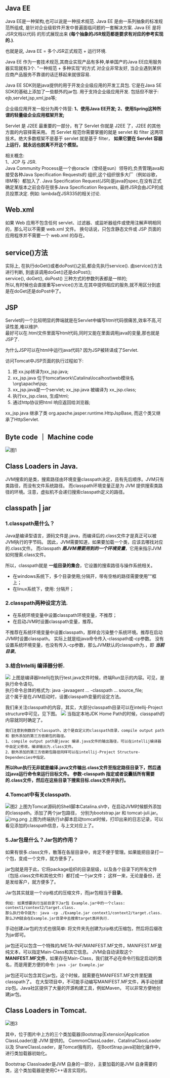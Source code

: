 ## Java EE   
Java EE是一种架构,也可以说是一种技术规范. Java EE 是由一系列抽象的标准规范所组成,
是针对企业级软件开发中普遍面临问题的一套解决方案. Java EE 是将JSR文档以代码
的形式展现出来 **(每个抽象的JSR规范都是要求有对应的参考实现的.)**.

也就是说, Java EE = 多个JSR正式规范 + 运行环境.

Java EE 作为一套技术规范,其商业实现产品有多种,单单国产的Java EE应用服务器实现就有3个. "一种规范 + 多种实现"的方式
对企业非常友好, 当企业遇到某供应商产品服务不靠谱的话迁移起来就很容易.

Java EE SDK则是java提供的用于开发企业级应用的开发工具包. 它是在Java SE SDK的基础上添加了一些额外的jar包.
用于支持企业级应用开发. 包括但不限于: ejb,servlet,jsp,xml,jpa等;   

企业级应用开发一般分为两个阵营: **1、使用Java EE开发; 2、使用Spring这种所谓的轻量级企业应用框架开发;**

Servlet 是 J2EE 最重要的一部分，有了 Servlet 你就是 J2EE 了，J2EE 的其他方面的内容择需采用。
而 Servlet 规范你需要掌握的就是 servlet 和 filter 这两项技术。绝大多数框架不是基于 servlet 就是基于 filter，
**如果它要在 Servlet 容器上运行，就永远也脱离不开这个模型。**

相关概念:  
1、JCP 与 JSR.  
Java Community Process是一个由oracle（曾经是sun）领导的,负责管理java和接受各种Java Specification Requests的
组织,这个组织很多大厂（例如谷歌，IBM等）都加入了. 
Java Specification Request(JSR)是java的spec,在没有正式确定某版本之前会存在很多Java Specification Requests,
最终JSR会由JCP的成员投票决定. 例如: lambda在JSR335的相关讨论.

## Web.xml
如果 Web 应用不包含任何 servlet、过滤器、或监听器组件或使用注解声明相同的，那么可以不需要 web.xml 文件。
换句话说，只包含静态文件或 JSP 页面的应用程序并不需要一个 web.xml 的存在。

## service()方法
实际上, 在执行doGet()或者doPost()之前,都会先执行service(). 由service()方法进行判断,
到底该调用doGet()还是doPost();   
service(), doGet(), doPost() 三种方式的参数列表都是一样的;   
所以,有时候也会直接重写service()方法,在其中提供相应的服务,就不用区分到底是在doGet还是doPost中了。

## JSP
Servlet的一个比较明显的弊端就是在Servlet中编写html代码很痛苦,效率不高,可读性差,难以维护.   
最好可以在.html文件里面写html代码,同时又能在里面调用java的变量,那也就是JSP了.

为什么JSP可以在html中运行java代码? 因为JSP被转译成了Servlet.

访问Tomcat中JSP页面的执行过程如下:
1. 把 xx.jsp转译为xx_jsp.java;
2. xx_jsp.java 位于tomcat\work\Catalina\localhost\web模块名\org\apache\jsp;
3. xx_jsp.java是一个servlet; xx_jsp.java 被编译为 xx_jsp.class;
4. 执行xx_jsp.class, 生成html;
5. 通过http协议把html 响应返回给浏览器;

xx_jsp.java 继承了类 org.apache.jasper.runtime.HttpJspBase, 而这个类又继承了HttpServlet.


## Byte code ｜ Machine code
![图1](pics/机器码和字节码区别.png)

## Class Loaders in Java.
JVM搜索的是类，搜索路径由环境变量classpath决定，且有先后顺序。JVM只有类路径，而没有文件系统路径。
而classpath环境变量正是为 JVM 提供搜索类路径的环境。注意，虚拟机不会递归搜索classpath定义的路径。

## classpath | jar
### 1.classpath是什么？
Java是编译型语言，源码文件是.java，而编译后的.class文件才是真正可以被JVM执行的字节码。
因此，JVM需要知道，如果要加载一个类，应该去哪找对应的.class文件。
而classpath ***是JVM需要用到的一个环境变量***，它用来指示JVM如何搜索.class文件。

所以，classpath就是 **一组目录的集合**，它设置的搜索路径与操作系统相关。
- 在windows系统下，多个目录使用;分隔开，带有空格的路径需要使用""框上；
- 在linux系统下，使用: 分隔开；

### 2.classpath两种设定方法.
- 在系统环境变量中设置classpath环境变量，不推荐；
- 在启动JVM时设置classpath变量，推荐。

不推荐在系统环境变量中设置classpath，那样会污染整个系统环境。推荐在启动JVM时设置classpath。
实际上就是给java命令传入-classpath或-cp参数。
没有设置系统环境变量，也没有传入-cp参数，那么JVM默认的classpath为.，即 ***当前目录***。

### 3.结合Intellij 编译器分析.
![](pics/intellij%20执行java.png)
上图是编译器Intellij在执行test.java文件时候，终端Run显示的内容。可见，是执行命令语句。   
执行命令总体的格式为: java -javaagent ... -classpath ... source_file;    
这个属于是在JVM启动时，设置classpath变量的设定方法。

我们来关注classpath的内容，其实，大部分classpath目录可以在intellij-Project structure中可见，见下图。
![](pics/intellij_classpath.png)
当指定本地JDK Home Path的时候，classpath的内容就同时确定了。
```
我们注意到倒数四个classpath，这个是自定义的classpath目录，compile output path 和 额外添加的第三方依赖包的路径。
1、compile output path是javac 编译.java文件的输出路径，可以在intellij编译器中自定义修改，编译输出为.class文件。
2、额外添加的第三方依赖包路径同样可以在intellij-Project Structure-Dependencies中指定。
```
**所以Run执行无非就是编译.java文件输出.class文件至指定路径目录下，然后通过java运行命令来运行目标文件。
参数-classpath 指定或者说囊括所有需要的.class文件，然后在这些目录下搜索目标.class文件并执行。**

### 4.Tomcat中有关classpath.
![图2](pics/classpath1.png)
上图为Tomcat源码的Shell脚本Catalina.sh中，在启动JVM时候额外添加的classpath。添加了两个jar包路径，
分别为bootstrap.jar 和 tomcat-juli.jar。
![img.png](pics/img.png)
上图为终端执行sh脚本启动tomcat时候，打印出来的日志记录，可以看见添加的classpath信息，与上文对应上了。

### 5.Jar包是什么？Jar包的作用？
如果有很多.class文件，散落在各层目录中，肯定不便于管理。如果能把目录打一个包，变成一个文件，就方便多了。

jar包就是用于此，它将package组织的目录层级，以及各个目录下的所有文件（包括.class文件和其他文件）都打成一个jar文件；
这样一来，无论是备份，还是发给客户，就方便多了。

Jar包其实就是一个zip格式的压缩文件，而jar包相当于**目录**。
```
例如: 如果想要执行当前目录下Jar包 Example.jar中的一个class: context1/context2/target.class.
那么执行命令就为: java -cp ./Example.jar context1/context2/target.class.
那么JVM就会在Example.jar目录中去搜索target类并执行.
```
手动创建Jar包的方式也很简单: 将文件夹先创建为zip格式压缩包，然后将后缀改为jar即可。

jar包还可以包含一个特殊的/META-INF/MANIFEST.MF文件，MANIFEST.MF是纯文本，可以指定Main-Class和其它信息。
JVM会自动读取这个 **MANIFEST.MF文件**，如果存在Main-Class，我们就不必在命令行指定启动的类名，而是用更方便的命令:
`java -jar Example.jar`

jar包还可以包含其它jar包，这个时候，就需要在MANIFEST.MF文件里配置classpath了。
在大型项目中，不可能手动编写MANIFEST.MF文件，再手动创建zip包。Java社区提供了大量的开源构建工具，例如Maven，
可以非常方便地创建jar包。

## Class Loaders in Tomcat.
![图3](pics/类加载器.png)

其中，位于图片中上方的三个类加载器(Bootstrap|Extension|Application ClassLoader)是 JVM 提供的。
CommonClassLoader、CatalinaClassLoader 以及 ShareClassLoader，是Tomcat独有的，
在BootStrap.java初始化操作中，进行类加载器初始化。

Bootstrap Classloader是JVM 自身的一部分，主要加载的是JVM 自身需要的类，这个类加载器是使用C++语言实现的。